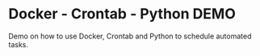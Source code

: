 # Docker - Crontab - Python DEMO
Demo on how to use Docker, Crontab and Python to schedule automated tasks.
